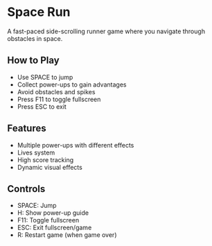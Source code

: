 # Space Run

A fast-paced side-scrolling runner game where you navigate through obstacles in space.

## How to Play
- Use SPACE to jump
- Collect power-ups to gain advantages
- Avoid obstacles and spikes
- Press F11 to toggle fullscreen
- Press ESC to exit

## Features
- Multiple power-ups with different effects
- Lives system
- High score tracking
- Dynamic visual effects

## Controls
- SPACE: Jump
- H: Show power-up guide
- F11: Toggle fullscreen
- ESC: Exit fullscreen/game
- R: Restart game (when game over) 